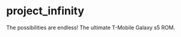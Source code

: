project_infinity
================

The possibilities are endless! The ultimate T-Mobile Galaxy s5 ROM.
